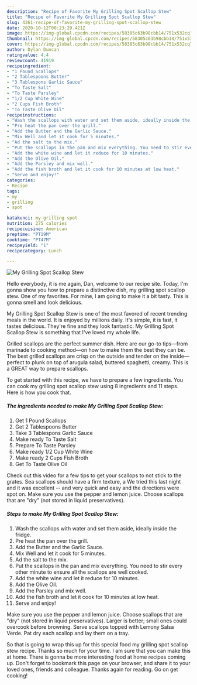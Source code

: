 ```yaml
---
description: "Recipe of Favorite My Grilling Spot Scallop Stew"
title: "Recipe of Favorite My Grilling Spot Scallop Stew"
slug: 4261-recipe-of-favorite-my-grilling-spot-scallop-stew
date: 2020-10-12T00:23:29.421Z
image: https://img-global.cpcdn.com/recipes/58305c63b98cbb14/751x532cq70/my-grilling-spot-scallop-stew-recipe-main-photo.jpg
thumbnail: https://img-global.cpcdn.com/recipes/58305c63b98cbb14/751x532cq70/my-grilling-spot-scallop-stew-recipe-main-photo.jpg
cover: https://img-global.cpcdn.com/recipes/58305c63b98cbb14/751x532cq70/my-grilling-spot-scallop-stew-recipe-main-photo.jpg
author: Dylan Duncan
ratingvalue: 4.4
reviewcount: 41919
recipeingredient:
- "1 Pound Scallops"
- "2 Tablespoons Butter"
- "3 Tablespons Garlic Sauce"
- "To Taste Salt"
- "To Taste Parsley"
- "1/2 Cup White Wine"
- "2 Cups Fish Broth"
- "To Taste Olive Oil"
recipeinstructions:
- "Wash the scallops with water and set them aside, ideally inside the fridge."
- "Pre heat the pan over the grill."
- "Add the Butter and the Garlic Sauce."
- "Mix Well and let it cook for 5 minutes."
- "Ad the salt to the mix."
- "Put the scallops in the pan and mix everything. You need to stir every other minute to ensure all the scallops are well cooked."
- "Add the white wine and let it reduce for 10 minutes."
- "Add the Olive Oil."
- "Add the Parsley and mix well."
- "Add the fish broth and let it cook for 10 minutes at low heat."
- "Serve and enjoy!"
categories:
- Recipe
tags:
- my
- grilling
- spot

katakunci: my grilling spot 
nutrition: 275 calories
recipecuisine: American
preptime: "PT19M"
cooktime: "PT47M"
recipeyield: "1"
recipecategory: Lunch

---
```



![My Grilling Spot Scallop Stew](https://img-global.cpcdn.com/recipes/58305c63b98cbb14/751x532cq70/my-grilling-spot-scallop-stew-recipe-main-photo.jpg)

Hello everybody, it is me again, Dan, welcome to our recipe site. Today, I'm gonna show you how to prepare a distinctive dish, my grilling spot scallop stew. One of my favorites. For mine, I am going to make it a bit tasty. This is gonna smell and look delicious.

My Grilling Spot Scallop Stew is one of the most favored of recent trending meals in the world. It is enjoyed by millions daily. It's simple, it is fast, it tastes delicious. They're fine and they look fantastic. My Grilling Spot Scallop Stew is something that I've loved my whole life.

Grilled scallops are the perfect summer dish. Here are our go-to tips—from marinade to cooking method—on how to make them the best they can be. The best grilled scallops are crisp on the outside and tender on the inside—perfect to plunk on top of arugula salad, buttered spaghetti, creamy. This is a GREAT way to prepare scallops.


To get started with this recipe, we have to prepare a few ingredients. You can cook my grilling spot scallop stew using 8 ingredients and 11 steps. Here is how you cook that.

<!--inarticleads1-->

##### The ingredients needed to make My Grilling Spot Scallop Stew:

1. Get 1 Pound Scallops
1. Get 2 Tablespoons Butter
1. Take 3 Tablespons Garlic Sauce
1. Make ready To Taste Salt
1. Prepare To Taste Parsley
1. Make ready 1/2 Cup White Wine
1. Make ready 2 Cups Fish Broth
1. Get To Taste Olive Oil


Check out this video for a few tips to get your scallops to not stick to the grates. Sea scallops should have a firm texture, a We tried this last night and it was excellent -- and very quick and easy and the directions were spot on. Make sure you use the pepper and lemon juice. Choose scallops that are &#34;dry&#34; (not stored in liquid preservatives). 

<!--inarticleads2-->

##### Steps to make My Grilling Spot Scallop Stew:

1. Wash the scallops with water and set them aside, ideally inside the fridge.
1. Pre heat the pan over the grill.
1. Add the Butter and the Garlic Sauce.
1. Mix Well and let it cook for 5 minutes.
1. Ad the salt to the mix.
1. Put the scallops in the pan and mix everything. You need to stir every other minute to ensure all the scallops are well cooked.
1. Add the white wine and let it reduce for 10 minutes.
1. Add the Olive Oil.
1. Add the Parsley and mix well.
1. Add the fish broth and let it cook for 10 minutes at low heat.
1. Serve and enjoy!


Make sure you use the pepper and lemon juice. Choose scallops that are &#34;dry&#34; (not stored in liquid preservatives). Larger is better; small ones could overcook before browning. Serve scallops topped with Lemony Salsa Verde. Pat dry each scallop and lay them on a tray. 

So that is going to wrap this up for this special food my grilling spot scallop stew recipe. Thanks so much for your time. I am sure that you can make this at home. There is gonna be more interesting food at home recipes coming up. Don't forget to bookmark this page on your browser, and share it to your loved ones, friends and colleague. Thanks again for reading. Go on get cooking!
